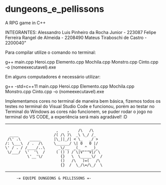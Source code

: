 # dungeons_e_pellissons
A RPG game in C++

INTEGRANTES:
Alessandro Luis Pinheiro da Rocha Junior - 223087
Felipe Ferreira Rangel de Almeida - 2208490
Mateus Tiraboschi de Castro - 2200040"

Para compilar utilize o comando no terminal:

g++ main.cpp Heroi.cpp Elemento.cpp Mochila.cpp Monstro.cpp Cinto.cpp -o (nomeexecutavel).exe

Em alguns computadores é necessário utilizar:

g++ -std=c++11 main.cpp Heroi.cpp Elemento.cpp Mochila.cpp Monstro.cpp Cinto.cpp -o (nomeexecutavel).exe

Implementamos cores no terminal de maneira bem básica, fizemos todos os testes no terminal do Visual Studio Code 
e funcionou, porém ao testar no Terminal do Windows as cores não funcionem, se puder rodar o jogo no terminal
do VS CODE, a experiência será mais agradável! :D

----------------------------------------------------
                           ,    ,    /\   /\        
      ____                /( /\ )\  _\ \_/ /_       
     /\' .\    _____      |\_||_/| < \_   _/ >      
    /: \___\  / .  /\     \______/ \| 0   0 |/      
    \' / . / /____/..\      _\/__  _(_  ^  _)_      
     \/___/  \'  '\  /     ( () ) /`\|V"""V|/`\     
              \'__'\/        {}   \  \_____\/  /    
                             ()   /\   )=(   /\     
                             {}  /  \_/\=/\_/  \    
----------------------------------------------------
         -= EQUIPE DUNGEONS & PELLISSONS =-